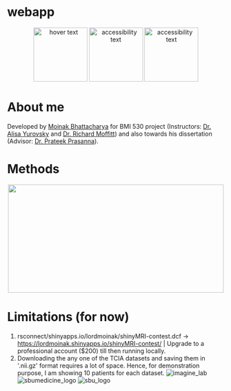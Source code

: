 # webapp

<p align="center">
  <img src="https://user-images.githubusercontent.com/53391762/235462401-dd650307-3cd0-43f3-9d02-416a02934ed6.jpg" width="125" height="125" title="hover text">
  <img src="https://user-images.githubusercontent.com/53391762/235462400-fb2e07f1-ec3c-4537-abc6-18fa74f7e986.jpg" width="125" height="125" alt="accessibility text">
  <img src="https://user-images.githubusercontent.com/53391762/235462397-55656ba0-2b7a-4e2d-90fc-08e9368eaeb2.png" width="125" height="125" alt="accessibility text">
</p>

# About me
Developed by [Moinak Bhattacharya](https://sites.google.com/view/moinakb) for BMI 530 project (Instructors: [Dr. Alisa Yurovsky](https://scholar.google.com/citations?user=9517icQAAAAJ&hl=en) and [Dr. Richard Moffitt](https://med.emory.edu/departments/hematology-medical-oncology/profile/?u=RAMOFFI)) and also towards his dissertation (Advisor: [Dr. Prateek Prasanna](https://prateekprasanna.com/)).

# Methods
<p align="center">
  <img src="/srv/shiny-server/student_apps/moinak_shiny_server/shinyMRI-contest/www/eyegaze_fig1.png" width="500" height="250">
</p>

# Limitations (for now)
1. rsconnect/shinyapps.io/lordmoinak/shinyMRI-contest.dcf -> https://lordmoinak.shinyapps.io/shinyMRI-contest/ | Upgrade to a professional account ($200) till then running locally.
2. Downloading the any one of the TCIA datasets and saving them in '.nii.gz' format requires a lot of space. Hence, for demonstration purpose, I am showing 10 patients for each dataset.
![imagine_lab](https://user-images.githubusercontent.com/53391762/235462397-55656ba0-2b7a-4e2d-90fc-08e9368eaeb2.png)
![sbumedicine_logo](https://user-images.githubusercontent.com/53391762/235462400-fb2e07f1-ec3c-4537-abc6-18fa74f7e986.jpg)
![sbu_logo](https://user-images.githubusercontent.com/53391762/235462401-dd650307-3cd0-43f3-9d02-416a02934ed6.jpg)
